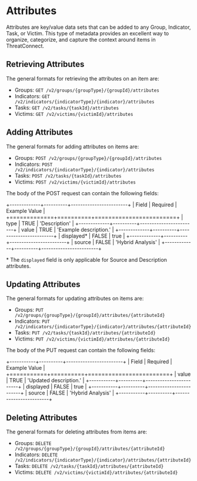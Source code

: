 # Attributes

Attributes are key/value data sets that can be added to any Group, Indicator, Task, or Victim. This type of metadata provides an excellent way to organize, categorize, and capture the context around items in ThreatConnect.

## Retrieving Attributes

The general formats for retrieving the attributes on an item are:

- Groups: `GET /v2/groups/{groupType}/{groupId}/attributes`
- Indicators: `GET /v2/indicators/{indicatorType}/{indicator}/attributes`
- Tasks: `GET /v2/tasks/{taskId}/attributes`
- Victims: `GET /v2/victims/{victimId}/attributes`

## Adding Attributes

The general formats for adding attributes on items are:

- Groups: `POST /v2/groups/{groupType}/{groupId}/attributes`
- Indicators: `POST /v2/indicators/{indicatorType}/{indicator}/attributes`
- Tasks: `POST /v2/tasks/{taskId}/attributes`
- Victims: `POST /v2/victims/{victimId}/attributes`

The body of the POST request can contain the following fields:

+-------------+----------+------------------------+
| Field       | Required | Example Value          |
+=============+==========+========================+
| type        | TRUE     | 'Description'          |
+-------------+----------+------------------------+
| value       | TRUE     | 'Example description.' |
+-------------+----------+------------------------+
| displayed\* | FALSE    | true                   |
+-------------+----------+------------------------+
| source      | FALSE    | 'Hybrid Analysis'      |
+-------------+----------+------------------------+

\* The `displayed` field is only applicable for Source and Description attributes.

## Updating Attributes

The general formats for updating attributes on items are:

- Groups: `PUT /v2/groups/{groupType}/{groupId}/attributes/{attributeId}`
- Indicators: `PUT /v2/indicators/{indicatorType}/{indicator}/attributes/{attributeId}`
- Tasks: `PUT /v2/tasks/{taskId}/attributes/{attributeId}`
- Victims: `PUT /v2/victims/{victimId}/attributes/{attributeId}`

The body of the PUT request can contain the following fields:

+-----------+----------+------------------------+
| Field     | Required | Example Value          |
+===========+==========+========================+
| value     | TRUE     | 'Updated description.' |
+-----------+----------+------------------------+
| displayed | FALSE    | true                   |
+-----------+----------+------------------------+
| source    | FALSE    | 'Hybrid Analysis'      |
+-----------+----------+------------------------+

## Deleting Attributes

The general formats for deleting attributes from items are:

- Groups: `DELETE /v2/groups/{groupType}/{groupId}/attributes/{attributeId}`
- Indicators: `DELETE /v2/indicators/{indicatorType}/{indicator}/attributes/{attributeId}`
- Tasks: `DELETE /v2/tasks/{taskId}/attributes/{attributeId}`
- Victims: `DELETE /v2/victims/{victimId}/attributes/{attributeId}`
